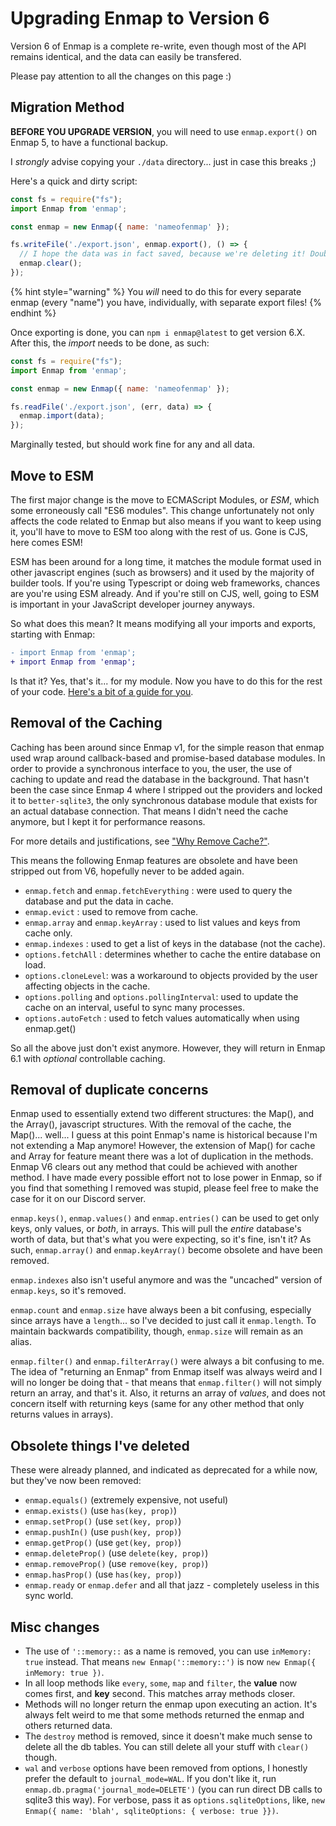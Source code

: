 # Upgrading Enmap to Version 6

Version 6 of Enmap is a complete re-write, even though most of the API remains identical, and the data can easily be transfered.

Please pay attention to all the changes on this page :) 

## Migration Method

**BEFORE YOU UPGRADE VERSION**, you will need to use `enmap.export()` on Enmap 5, to have a functional backup. 

I *strongly* advise copying your `./data` directory... just in case this breaks ;) 

Here's a quick and dirty script:

```js
const fs = require("fs");
import Enmap from 'enmap';

const enmap = new Enmap({ name: 'nameofenmap' });

fs.writeFile('./export.json', enmap.export(), () => {
  // I hope the data was in fact saved, because we're deleting it! Double-check your backup file size.
  enmap.clear();
});
```

{% hint style="warning" %}
You *will* need to do this for every separate enmap (every "name") you have, individually, with separate export files!
{% endhint %}

Once exporting is done, you can `npm i enmap@latest` to get version 6.X. After this, the *import* needs to be done, as such:

```js
const fs = require("fs");
import Enmap from 'enmap';

const enmap = new Enmap({ name: 'nameofenmap' });

fs.readFile('./export.json', (err, data) => {
  enmap.import(data);
});
```

Marginally tested, but should work fine for any and all data.

## Move to ESM

The first major change is the move to ECMAScript Modules, or *ESM*, which some erroneously call "ES6 modules". This change unfortunately not only
affects the code related to Enmap but also means if you want to keep using it, you'll have to move to ESM too along with the rest of us. Gone is
CJS, here comes ESM!

ESM has been around for a long time, it matches the module format used in other javascript engines (such as browsers) and it used by the majority
of builder tools. If you're using Typescript or doing web frameworks, chances are you're using ESM already. And if you're still on CJS, well,
going to ESM is important in your JavaScript developer journey anyways.

So what does this mean? It means modifying all your imports and exports, starting with Enmap:
```diff
- import Enmap from 'enmap';
+ import Enmap from 'enmap';
```

Is that it? Yes, that's it... for my module. Now you have to do this for the rest of your code. [Here's a bit of a guide for you](../help/CJStoESM.md).

## Removal of the Caching

Caching has been around since Enmap v1, for the simple reason that enmap used wrap around callback-based and promise-based database modules. 
In order to provide a synchronous interface to you, the user, the use of caching to update and read the database in the background. That
hasn't been the case since Enmap 4 where I stripped out the providers and locked it to `better-sqlite3`, the only synchronous database module
that exists for an actual database connection. That means I didn't need the cache anymore, but I kept it for performance reasons.

For more details and justifications, see ["Why Remove Cache?"](../blog-posts/why-remove-cache.md).

This means the following Enmap features are obsolete and have been stripped out from V6, hopefully never to be added again. 

- `enmap.fetch` and `enmap.fetchEverything` : were used to query the database and put the data in cache.
- `enmap.evict` : used to remove from cache.
- `enmap.array` and `enmap.keyArray` : used to list values and keys from cache only.
- `enmap.indexes` : used to get a list of keys in the database (not the cache).
- `options.fetchAll` : determines whether to cache the entire database on load.
- `options.cloneLevel`: was a workaround to objects provided by the user affecting objects in the cache.
- `options.polling` and `options.pollingInterval`: used to update the cache on an interval, useful to sync many processes.
- `options.autoFetch` : used to fetch values automatically when using enmap.get()

So all the above just don't exist anymore. However, they will return in Enmap 6.1 with *optional* controllable caching.

## Removal of duplicate concerns 

Enmap used to essentially extend two different structures: the Map(), and the Array(), javascript structures. With the removal of the cache, 
the Map()... well... I guess at this point Enmap's name is historical because I'm not extending a Map anymore! However, the extension of Map()
for cache and Array for feature meant there was a lot of duplication in the methods. Enmap V6 clears out any method that could be achieved with
another method. I have made every possible effort not to lose power in Enmap, so if you find that something I removed was stupid, please feel
free to make the case for it on our Discord server.

`enmap.keys()`, `enmap.values()` and `enmap.entries()` can be used to get only keys, only values, or *both*, in arrays. This will pull the *entire*
database's worth of data, but that's what you were expecting, so it's fine, isn't it? As such, `enmap.array()` and `enmap.keyArray()` become
obsolete and have been removed.

`enmap.indexes` also isn't useful anymore and was the "uncached" version of `enmap.keys`, so it's removed.

`enmap.count` and `enmap.size` have always been a bit confusing, especially since arrays have a `length`... so I've decided to just call it `enmap.length`.
To maintain backwards compatibility, though, `enmap.size` will remain as an alias.

`enmap.filter()` and `enmap.filterArray()` were always a bit confusing to me. The idea of "returning an Enmap" from Enmap itself was always weird and I
will no longer be doing that - that means that `enmap.filter()` will not simply return an array, and that's it. Also, it returns an array of *values*,
and does not concern itself with returning keys (same for any other method that only returns values in arrays).

## Obsolete things I've deleted

These were already planned, and indicated as deprecated for a while now, but they've now been removed:

- `enmap.equals()` (extremely expensive, not useful)
- `enmap.exists()` (use `has(key, prop)`)
- `enmap.setProp()` (use `set(key, prop)`) 
- `enmap.pushIn()` (use `push(key, prop)`) 
- `enmap.getProp()` (use `get(key, prop)`) 
- `enmap.deleteProp()` (use `delete(key, prop)`) 
- `enmap.removeProp()` (use `remove(key, prop)`) 
- `enmap.hasProp()` (use `has(key, prop)`) 
- `enmap.ready` or `enmap.defer` and all that jazz - completely useless in this sync world.

## Misc changes

- The use of `'::memory::` as a name is removed, you can use `inMemory: true` instead. That means `new Enmap('::memory::')` is now `new Enmap({ inMemory: true })`.
- In all loop methods like `every`, `some`, `map` and `filter`, the **value** now comes first, and **key** second. This matches array methods closer.
- Methods will no longer return the enmap upon executing an action. It's always felt weird to me that some methods returned the enmap and others returned data.
- The `destroy` method is removed, since it doesn't make much sense to delete all the db tables. You can still delete all your stuff with `clear()` though.
- `wal` and `verbose` options have been removed from options, I honestly prefer the default to `journal_mode=WAL`. If you don't like it, run
  `enmap.db.pragma('journal_mode=DELETE')` (you can run direct DB calls to sqlite3 this way). For verbose, pass it as `options.sqliteOptions`, like, 
  `new Enmap({ name: 'blah', sqliteOptions: { verbose: true }})`.
